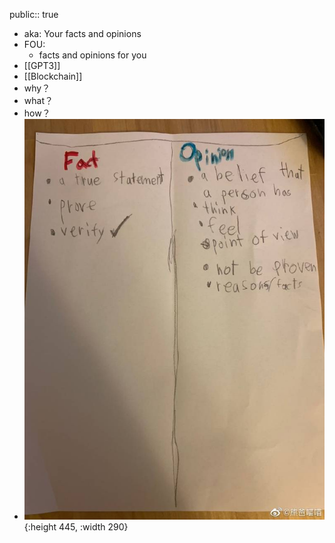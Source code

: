 public:: true

- aka: Your facts and opinions
- FOU:
	- facts and opinions for you
- [[GPT3]]
- [[Blockchain]]
- why？
- what？
- how？
- ![image.png](../assets/image_1642074162572_0.png){:height 445, :width 290}